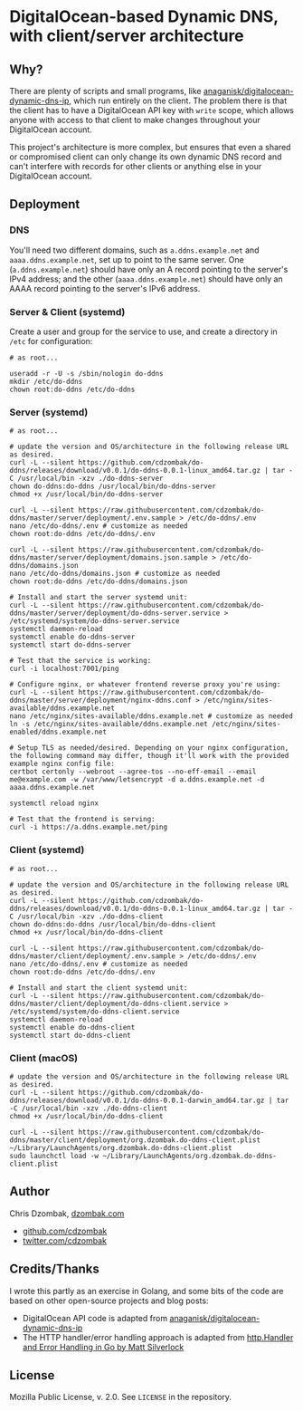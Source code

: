 # DigitalOcean-based Dynamic DNS, with client/server architecture

## Why?

There are plenty of scripts and small programs, like [anaganisk/digitalocean-dynamic-dns-ip](https://github.com/anaganisk/digitalocean-dynamic-dns-ip), which run entirely on the client. The problem there is that the client has to have a DigitalOcean API key with `write` scope, which allows anyone with access to that client to make changes throughout your DigitalOcean account.

This project's architecture is more complex, but ensures that even a shared or compromised client can only change its own dynamic DNS record and can't interfere with records for other clients or anything else in your DigitalOcean account.  

## Deployment

### DNS

You'll need two different domains, such as `a.ddns.example.net` and `aaaa.ddns.example.net`, set up to point to the same server. One (`a.ddns.example.net`) should have only an A record pointing to the server's IPv4 address; and the other (`aaaa.ddns.example.net`) should have only an AAAA record pointing to the server's IPv6 address.

### Server & Client (systemd)

Create a user and group for the service to use, and create a directory in `/etc` for configuration:

```shell script
# as root...

useradd -r -U -s /sbin/nologin do-ddns
mkdir /etc/do-ddns
chown root:do-ddns /etc/do-ddns
```

### Server (systemd)

```shell script
# as root...

# update the version and OS/architecture in the following release URL as desired.
curl -L --silent https://github.com/cdzombak/do-ddns/releases/download/v0.0.1/do-ddns-0.0.1-linux_amd64.tar.gz | tar -C /usr/local/bin -xzv ./do-ddns-server
chown do-ddns:do-ddns /usr/local/bin/do-ddns-server
chmod +x /usr/local/bin/do-ddns-server

curl -L --silent https://raw.githubusercontent.com/cdzombak/do-ddns/master/server/deployment/.env.sample > /etc/do-ddns/.env
nano /etc/do-ddns/.env # customize as needed
chown root:do-ddns /etc/do-ddns/.env

curl -L --silent https://raw.githubusercontent.com/cdzombak/do-ddns/master/server/deployment/domains.json.sample > /etc/do-ddns/domains.json
nano /etc/do-ddns/domains.json # customize as needed
chown root:do-ddns /etc/do-ddns/domains.json

# Install and start the server systemd unit:
curl -L --silent https://raw.githubusercontent.com/cdzombak/do-ddns/master/server/deployment/do-ddns-server.service > /etc/systemd/system/do-ddns-server.service
systemctl daemon-reload
systemctl enable do-ddns-server
systemctl start do-ddns-server

# Test that the service is working:
curl -i localhost:7001/ping

# Configure nginx, or whatever frontend reverse proxy you're using:
curl -L --silent https://raw.githubusercontent.com/cdzombak/do-ddns/master/server/deployment/nginx-ddns.conf > /etc/nginx/sites-available/ddns.example.net
nano /etc/nginx/sites-available/ddns.example.net # customize as needed
ln -s /etc/nginx/sites-available/ddns.example.net /etc/nginx/sites-enabled/ddns.example.net

# Setup TLS as needed/desired. Depending on your nginx configuration, the following command may differ, though it'll work with the provided example nginx config file:
certbot certonly --webroot --agree-tos --no-eff-email --email me@example.com -w /var/www/letsencrypt -d a.ddns.example.net -d aaaa.ddns.example.net

systemctl reload nginx

# Test that the frontend is serving:
curl -i https://a.ddns.example.net/ping
```

### Client (systemd)

```shell script
# as root...

# update the version and OS/architecture in the following release URL as desired.
curl -L --silent https://github.com/cdzombak/do-ddns/releases/download/v0.0.1/do-ddns-0.0.1-linux_amd64.tar.gz | tar -C /usr/local/bin -xzv ./do-ddns-client
chown do-ddns:do-ddns /usr/local/bin/do-ddns-client
chmod +x /usr/local/bin/do-ddns-client

curl -L --silent https://raw.githubusercontent.com/cdzombak/do-ddns/master/client/deployment/.env.sample > /etc/do-ddns/.env
nano /etc/do-ddns/.env # customize as needed
chown root:do-ddns /etc/do-ddns/.env

# Install and start the client systemd unit:
curl -L --silent https://raw.githubusercontent.com/cdzombak/do-ddns/master/client/deployment/do-ddns-client.service > /etc/systemd/system/do-ddns-client.service
systemctl daemon-reload
systemctl enable do-ddns-client
systemctl start do-ddns-client
```

### Client (macOS)

```shell script
# update the version and OS/architecture in the following release URL as desired.
curl -L --silent https://github.com/cdzombak/do-ddns/releases/download/v0.0.1/do-ddns-0.0.1-darwin_amd64.tar.gz | tar -C /usr/local/bin -xzv ./do-ddns-client
chmod +x /usr/local/bin/do-ddns-client

curl -L --silent https://raw.githubusercontent.com/cdzombak/do-ddns/master/client/deployment/org.dzombak.do-ddns-client.plist ~/Library/LaunchAgents/org.dzombak.do-ddns-client.plist
sudo launchctl load -w ~/Library/LaunchAgents/org.dzombak.do-ddns-client.plist
```

## Author

Chris Dzombak, [dzombak.com](https://www.dzombak.com)

- [github.com/cdzombak](https://github.com/cdzombak)
- [twitter.com/cdzombak](https://twitter.com/cdzombak)

## Credits/Thanks

I wrote this partly as an exercise in Golang, and some bits of the code are based on other open-source projects and blog posts:

- DigitalOcean API code is adapted from [anaganisk/digitalocean-dynamic-dns-ip](https://github.com/anaganisk/digitalocean-dynamic-dns-ip)
- The HTTP handler/error handling approach is adapted from [http.Handler and Error Handling in Go by Matt Silverlock](https://blog.questionable.services/article/http-handler-error-handling-revisited/)

## License

Mozilla Public License, v. 2.0. See `LICENSE` in the repository.

